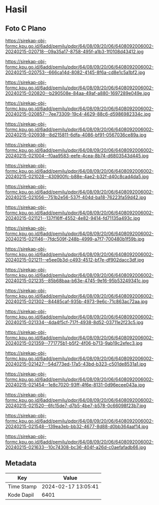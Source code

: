 # Hasil

## Foto C Plano

https://sirekap-obj-formc.kpu.go.id/6add/pemilu/pdpr/64/08/09/20/06/6408092006002-20240215-020718--09a35a17-8758-495f-a1b3-1f0108d43412.jpg

https://sirekap-obj-formc.kpu.go.id/6add/pemilu/pdpr/64/08/09/20/06/6408092006002-20240215-020753--666ca14d-8082-4145-8f6a-cd8e1c5a1bf2.jpg

https://sirekap-obj-formc.kpu.go.id/6add/pemilu/pdpr/64/08/09/20/06/6408092006002-20240215-020820--b290508e-84aa-49af-a880-1697289e049e.jpg

https://sirekap-obj-formc.kpu.go.id/6add/pemilu/pdpr/64/08/09/20/06/6408092006002-20240215-020857--7ee73309-19c4-4629-88c6-d5986982334c.jpg

https://sirekap-obj-formc.kpu.go.id/6add/pemilu/pdpr/64/08/09/20/06/6408092006002-20240215-020938--8d215811-6dfa-4086-bf91-0567036ce89a.jpg

https://sirekap-obj-formc.kpu.go.id/6add/pemilu/pdpr/64/08/09/20/06/6408092006002-20240215-021004--f0aa9583-eefe-4cea-8b74-d6803543d445.jpg

https://sirekap-obj-formc.kpu.go.id/6add/pemilu/pdpr/64/08/09/20/06/6408092006002-20240215-021028--430900fc-b88e-4ae2-b32f-d40c8cad4da5.jpg

https://sirekap-obj-formc.kpu.go.id/6add/pemilu/pdpr/64/08/09/20/06/6408092006002-20240215-021056--751b2e56-537f-404d-ba18-76223fa59d42.jpg

https://sirekap-obj-formc.kpu.go.id/6add/pemilu/pdpr/64/08/09/20/06/6408092006002-20240215-021121--137f16ff-4552-4e82-9414-fd71135a493c.jpg

https://sirekap-obj-formc.kpu.go.id/6add/pemilu/pdpr/64/08/09/20/06/6408092006002-20240215-021146--7fdc509f-248b-4999-a7f7-700480b1f59b.jpg

https://sirekap-obj-formc.kpu.go.id/6add/pemilu/pdpr/64/08/09/20/06/6408092006002-20240215-021211--e5ee0b3d-c493-4512-bf7e-df902dacc3df.jpg

https://sirekap-obj-formc.kpu.go.id/6add/pemilu/pdpr/64/08/09/20/06/6408092006002-20240215-021235--85b68baa-b63e-4745-9e16-95b53249341c.jpg

https://sirekap-obj-formc.kpu.go.id/6add/pemilu/pdpr/64/08/09/20/06/6408092006002-20240215-021302--84485caf-935b-4973-9e6c-71c863ac72aa.jpg

https://sirekap-obj-formc.kpu.go.id/6add/pemilu/pdpr/64/08/09/20/06/6408092006002-20240215-021334--4da4f5cf-717f-4938-8d52-03711e2f23c5.jpg

https://sirekap-obj-formc.kpu.go.id/6add/pemilu/pdpr/64/08/09/20/06/6408092006002-20240215-021359--771775b1-b5f2-4f06-b713-9ab19c2efec3.jpg

https://sirekap-obj-formc.kpu.go.id/6add/pemilu/pdpr/64/08/09/20/06/6408092006002-20240215-021427--54d773ed-17a5-43bd-b323-c501de8531a1.jpg

https://sirekap-obj-formc.kpu.go.id/6add/pemilu/pdpr/64/08/09/20/06/6408092006002-20240215-021454--1e8c7020-93ff-4f6e-8131-0d96ecee043a.jpg

https://sirekap-obj-formc.kpu.go.id/6add/pemilu/pdpr/64/08/09/20/06/6408092006002-20240215-021520--6fc15de7-d7b5-4be7-b578-0c66098f23b7.jpg

https://sirekap-obj-formc.kpu.go.id/6add/pemilu/pdpr/64/08/09/20/06/6408092006002-20240215-021548--139ea3eb-bb32-4677-8d88-d0bb364aaf14.jpg

https://sirekap-obj-formc.kpu.go.id/6add/pemilu/pdpr/64/08/09/20/06/6408092006002-20240215-021633--10c74308-bc36-404f-a26d-c0aefafadb66.jpg


## Metadata

| Key        | Value               |
| ---------- | ------------------- |
| Time Stamp | 2024-02-17 13:05:41 |
| Kode Dapil | 6401                |



